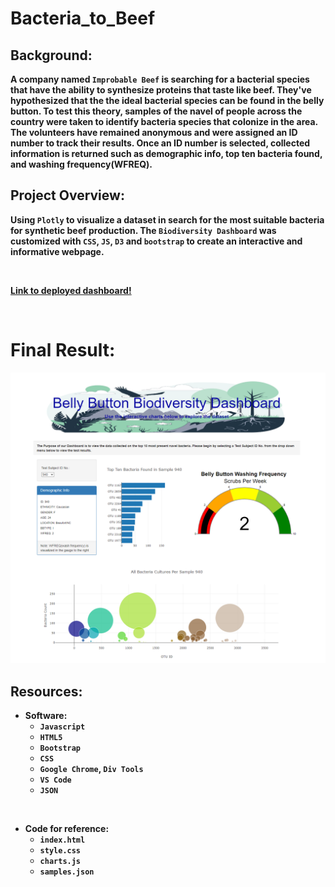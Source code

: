 # Bacteria_to_Beef

## Background: 

<b>

A company named `Improbable Beef` is searching for a bacterial species that have the ability to synthesize proteins that taste like beef. They've hypothesized that the the ideal bacterial species can be found in the belly button. To test this theory, samples of the navel of people across the country were taken to identify bacteria species that colonize in the area. The volunteers have remained anonymous and were assigned an ID number to track their results. Once an ID number is selected, collected information is returned such as demographic info, top ten bacteria found, and washing frequency(WFREQ).


<b/>

## Project Overview:

<b>

Using `Plotly` to visualize a dataset in search for the most suitable bacteria for synthetic beef production. The `Biodiversity Dashboard` was customized with `CSS`, `JS`, `D3` and `bootstrap` to create an interactive and informative webpage.


<br>

[Link to deployed dashboard!](https://brotherscodes.github.io/Biodiversity_with_Plotly/)

<b/>

<br>

# Final Result:

<p align=center>
<img src=Images/complete_dashboard.png>

## Resources:

- Software:
    - `Javascript`
    - `HTML5`
    - `Bootstrap`
    - `CSS`
    - `Google Chrome`, `Div Tools`
    - `VS Code`
    - `JSON`

<br>

- Code for reference:
    - `index.html`
    - `style.css`
    - `charts.js`
    - `samples.json`

<br>